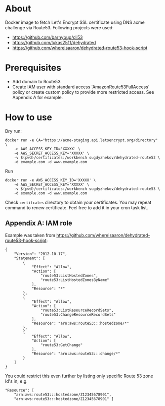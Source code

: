 # About
Docker image to fetch Let's Encrypt SSL certificate using DNS acme challenge via Route53. Following projects were used:

* https://github.com/barnybug/cli53
* https://github.com/lukas2511/dehydrated
* https://github.com/whereisaaron/dehydrated-route53-hook-script

# Prerequisites

* Add domain to Route53
* Create IAM user with standard access 'AmazonRoute53FullAccess' policy or create 
custom policy to provide more restricted access. See Appendix A for example.
 
# How to use

Dry run:
```
docker run -e CA="https://acme-staging.api.letsencrypt.org/directory" \
    -e AWS_ACCESS_KEY_ID='XXXXX' \
    -e AWS_SECRET_ACCESS_KEY='XXXXX' \
    -v $(pwd)/certificates:/workbench sugdyzhekov/dehydrated-route53 \
    -d example.com -d www.example.com
```

Run
```
docker run -e AWS_ACCESS_KEY_ID='XXXXX' \
    -e AWS_SECRET_ACCESS_KEY='XXXXX' \
    -v $(pwd)/certificates:/workbench sugdyzhekov/dehydrated-route53 \
    -d example.com -d www.example.com
```

Check `certifcates` directory to obtain your certificates. You may repeat command to renew certificate. 
Feel free to add it in your cron task list. 

## Appendix A: IAM role

Example was taken from https://github.com/whereisaaron/dehydrated-route53-hook-script:


```
{
    "Version": "2012-10-17",
    "Statement": [
        {
            "Effect": "Allow",
            "Action": [
                "route53:ListHostedZones",
                "route53:ListHostedZonesByName"
            ],
            "Resource": "*"
        },
        {
            "Effect": "Allow",
            "Action": [
                "route53:ListResourceRecordSets",
                "route53:ChangeResourceRecordSets"
            ],
            "Resource": "arn:aws:route53:::hostedzone/*"
        },
        {
            "Effect": "Allow",
            "Action": [
                "route53:GetChange"
            ],
            "Resource": "arn:aws:route53:::change/*"
        }
    ]
}
```

You could restrict this even further by listing only specific Route 53 zone Id's in, e.g.

```
"Resource": [ 
    "arn:aws:route53:::hostedzone/Z12345678901", 
    "arn:aws:route53:::hostedzone/Z12345678901" ]
```